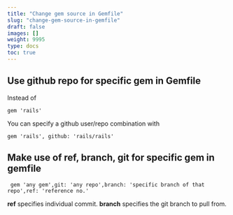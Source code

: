 ```yaml
---
title: "Change gem source in Gemfile"
slug: "change-gem-source-in-gemfile"
draft: false
images: []
weight: 9995
type: docs
toc: true
---
```


## Use github repo for specific gem in Gemfile
Instead of

`gem 'rails'`

You can specify a github user/repo combination with

`gem 'rails', github: 'rails/rails'`

## Make use of ref, branch, git for specific gem in gemfile
     gem 'any gem',git: 'any repo',branch: 'specific branch of that repo',ref: 'reference no.'

**ref** specifies individual commit.
**branch** specifies the git branch to pull from.


